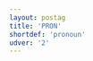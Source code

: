 ```yaml
---
layout: postag
title: 'PRON'
shortdef: 'pronoun'
udver: '2'
---
```

<!-- Interlanguage links updated Út zář 29 20:31:30 CEST 2020 -->
